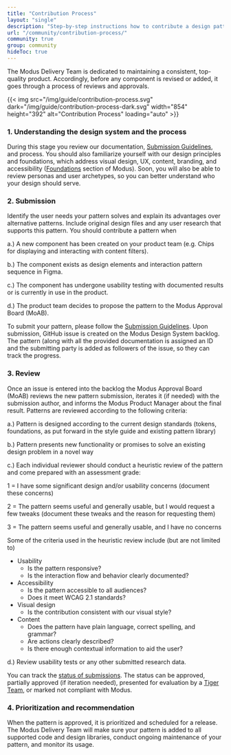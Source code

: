 ```yaml
---
title: "Contribution Process"
layout: "single"
description: "Step-by-step instructions how to contribute a design pattern to Modus."
url: "/community/contribution-process/"
community: true
group: community
hideToc: true
---
```


The Modus Delivery Team is dedicated to maintaining a consistent, top-quality product. Accordingly, before any component is revised or added, it goes through a process of reviews and approvals.

{{< img src="/img/guide/contribution-process.svg" dark="/img/guide/contribution-process-dark.svg" width="854" height="392" alt="Contribution Process" loading="auto" >}}

### 1. Understanding the design system and the process

During this stage you review our documentation, [Submission Guidelines](/community/submission-guidelines/), and process. You should also familiarize yourself with our design principles and foundations, which address visual design, UX, content, branding, and accessibility ([Foundations](/foundations/) section of Modus). Soon, you will also be able to review personas and user archetypes, so you can better understand who your design should serve.

### 2. Submission

Identify the user needs your pattern solves and explain its advantages over alternative patterns. Include original design files and any user research that supports this pattern. You should contribute a pattern when

a.) A new component has been created on your product team (e.g. Chips for displaying and interacting with content filters).

b.) The component exists as design elements and interaction pattern sequence in Figma.

c.) The component has undergone usability testing with documented results or is currently in use in the product.

d.) The product team decides to propose the pattern to the Modus Approval Board (MoAB).

To submit your pattern, please follow the [Submission Guidelines](/community/submission-guidelines/). Upon submission, GitHub issue is created on the Modus Design System backlog. The pattern (along with all the provided documentation is assigned an ID and the submitting party is added as followers of the issue, so they can track the progress.

### 3. Review

Once an issue is entered into the backlog the Modus Approval Board (MoAB) reviews the new pattern submission, iterates it (if needed) with the submission author, and informs the Modus Product Manager about the final result. Patterns are reviewed according to the following criteria:

a.) Pattern is designed according to the current design standards (tokens, foundations, as put forward in the style guide and existing pattern library)

b.) Pattern presents new functionality or promises to solve an existing design problem in a novel way

c.) Each individual reviewer should conduct a heuristic review of the pattern and come prepared with an assessment grade:

1 = I have some significant design and/or usability concerns (document these concerns)

2 = The pattern seems useful and generally usable, but I would request a few tweaks (document these tweaks and the reason for requesting them)

3 = The pattern seems useful and generally usable, and I have no concerns

Some of the criteria used in the heuristic review include (but are not limited to)

- Usability
  - Is the pattern responsive?
  - Is the interaction flow and behavior clearly documented?
- Accessibility
  - Is the pattern accessible to all audiences?
  - Does it meet WCAG 2.1 standards?
- Visual design
  - Is the contribution consistent with our visual style?
- Content
  - Does the pattern have plain language, correct spelling, and grammar?
  - Are actions clearly described?
  - Is there enough contextual information to aid the user?

d.) Review usability tests or any other submitted research data.

You can track the [status of submissions](/community/submissions-status/). The status can be approved, partially approved (if iteration needed), presented for evaluation by a [Tiger Team](/community/tiger-teams/), or marked not compliant with Modus.

### 4. Prioritization and recommendation

When the pattern is approved, it is prioritized and scheduled for a release. The Modus Delivery Team will make sure your pattern is added to all supported code and design libraries, conduct ongoing maintenance of your pattern, and monitor its usage.
